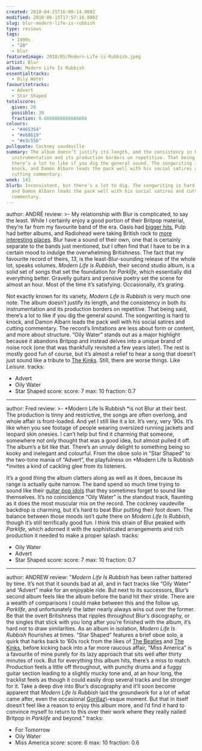 ```yaml
---
created: 2018-04-25T16:00:14.000Z
modified: 2018-06-15T17:57:16.000Z
slug: blur-modern-life-is-rubbish
type: reviews
tags:
  - 1990s
  - "20"
  - blur
featuredimage: 2018/05/Modern-Life-is-Rubbish.jpeg
artist: Blur
album: Modern Life Is Rubbish
essentialtracks:
  - Oily Water
favouritetracks:
  - Advert
  - Star Shaped
totalscore:
  given: 20
  possible: 30
  fraction: 0.6666666666666666
colours:
  - "#465354"
  - "#e68619"
  - "#e3c55b"
pullquote: Cockney vaudeville
summary: The album doesn’t justify its length, and the consistency in both its
  instrumentation and its production borders on repetitive. That being said,
  there’s a lot to like if you dig the general sound. The songwriting is hard to
  knock, and Damon Albarn leads the pack well with his social satires and
  cutting commentary.
week: 143
blurb: Inconsistent, but there's a lot to dig. The songwriting is hard to knock,
  and Damon Albarn leads the pack well with his social satires and cutting
  commentary.
---
```

author: ANDRÉ
review: >-
  My relationship with Blur is complicated, to say the least. While I certainly
  enjoy a good portion of their Britpop material, they’re far from my favourite
  band of the era. Oasis had [bigger
  hits](<reviews/oasis-definitely-maybe/>), Pulp had
  better albums, and Radiohead were taking British rock to [more interesting
  places](<reviews/radiohead-ok-computer/>). Blur have a
  sound of their own, one that is certainly separate to the bands just
  mentioned, but I often find that I have to be in a certain mood to indulge the
  overwhelming Britishness. The fact that my favourite record of theirs, *13*,
  is the least-Blur-sounding release of the whole lot, speaks volumes. *Modern
  Life is Rubbish*, their second studio album, is a solid set of songs that set
  the foundation for *Parklife*, which essentially did everything better.
  Gravelly guitars and pensive poetry set the scene for almost an hour. Most of
  the time it’s satisfying. Occasionally, it’s grating.

  Not exactly known for its variety, *Modern Life is Rubbish* is very much one note. The album doesn’t justify its length, and the consistency in both its instrumentation and its production borders on repetitive. That being said, there’s a lot to like if you dig the general sound. The songwriting is hard to knock, and Damon Albarn leads the pack well with his social satires and cutting commentary. The record’s limitations are less about form or content, and more about structure. “Oily Water” stands out as a major highlight because it abandons Britpop and instead delves into a unique brand of noise rock (one that was thankfully revisited a few years later). The rest is mostly good fun of course, but it’s almost a relief to hear a song that doesn’t just sound like a tribute to [The Kinks](<reviews/the-kinks-arthur/>). Still, there are worse things. Like *Leisure*.
tracks:
  - Advert
  - ­­Oily Water
  - ­­Star Shaped
score:
  score: 7
  max: 10
  fraction: 0.7
---
author: Fred
review: >-
  *Modern Life Is Rubbish *is not Blur at their best. The production is tinny
  and restrictive, the songs are often overlong, and whole affair is
  front-loaded. And yet I still like it a lot. It’s very, very ‘90s. It’s like
  when you see footage of people wearing oversized running jackets and leopard
  skin onesies. I can’t help but find it charming that someone, somewhere not
  only thought that was a good idea, but almost pulled it off. The album’s a bit
  like that. There’s an unruly delight to something being so kooky and inelegant
  and colourful. From the oboe solo in “Star Shaped” to the two-tone mania of
  “Advert”, the playfulness on *Modern Life Is Rubbish *invites a kind of
  cackling glee from its listeners.

  It’s a good thing the album clatters along as well as it does, because its range is actually quite narrow. The band spend so much time trying to sound like their [guitar pop idols](<reviews/the-kinks-arthur/>) that they sometimes forget to sound like themselves. It’s no coincidence “Oily Water” is the standout track, flaunting as it does the most muscular mix on the record. The cockney vaudeville backdrop is charming, but it’s hard to beat Blur putting their foot down. The balance between those moods isn’t quite there on *Modern Life Is Rubbish*, though it’s still terrifically good fun. I think this strain of Blur peaked with *Parklife*, which adorned it with the sophisticated arrangements and rich production it needed to make a proper splash.
tracks:
  - Oily Water
  - ­­Advert
  - ­­Star Shaped
score:
  score: 7
  max: 10
  fraction: 0.7
---
author: ANDREW
review: "*Modern Life Is Rubbish* has been rather battered by time. It’s not
  that it sounds bad at all, and in fact tracks like “Oily Water” and “Advert”
  make for an enjoyable ride. But next to its successors, Blur’s second album
  feels like the album before the band hit their stride. There are a wealth of
  comparisons I could make between this and the follow up, *Parklife*, and
  unfortunately the latter nearly always wins out over the former. Be that the
  overt Britishness that ripples throughout Blur’s discography, or the singles
  that stick with you long after you’re finished with the album, it’s hard not
  to draw similarities. As an album in isolation, *Modern Life Is Rubbish*
  flourishes at times. “Star Shaped” features a brief oboe solo, a quirk that
  harks back to ’60s rock from the likes of [The
  Beatles](<reviews/the-beatles-revolver/>) and [The
  Kinks](<reviews/the-kinks-arthur/>), before kicking back
  into a far more raucous affair, “Miss America” is a favourite of mine purely
  for its lazy approach that sits well after thirty minutes of rock. But for
  everything this album hits, there’s a miss to match. Production feels a little
  off throughout, with punchy drums and a fuggy guitar section leading to a
  slightly mucky tone and, at an hour long, the tracklist feels as though it
  could easily drop several tracks and be stronger for it. Take a deep dive into
  Blur’s discography and it’ll soon become apparent that *Modern Life Is
  Rubbish* laid the groundwork for a lot of what came after, even the occasional
  [Gorillaz](<reviews/gorillaz-demon-days/>)\\-esque
  moment. But that in itself doesn’t feel like a reason to enjoy this album
  more, and I’d find it hard to convince myself to return to this over their
  work where they really nailed Britpop in *Parklife* and beyond."
tracks:
  - For Tomorrow
  - ­­Oily Water
  - ­­Miss America
score:
  score: 6
  max: 10
  fraction: 0.6
